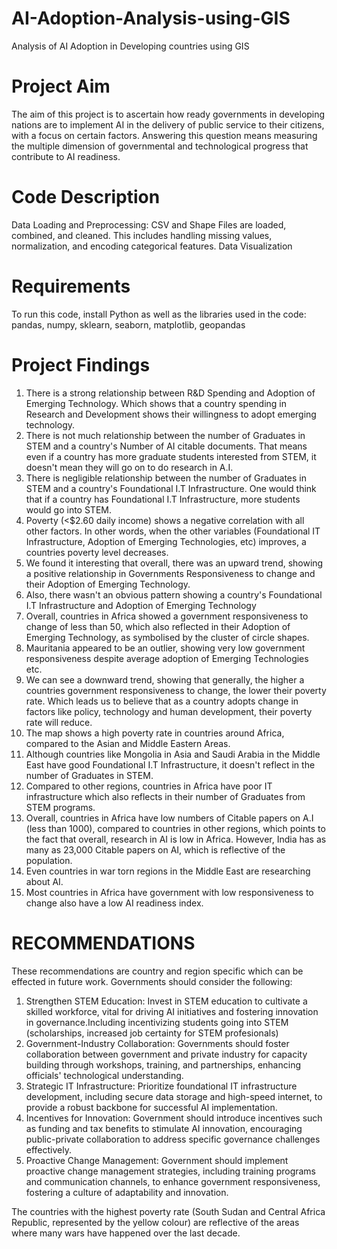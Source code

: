 # AI-Adoption-Analysis-using-GIS
Analysis of AI Adoption in Developing countries using GIS

# Project Aim
The aim of this project is to ascertain how ready governments in developing nations are to implement AI in the delivery of public service to their citizens, with a focus on certain factors.
Answering this question means measuring the multiple dimension of governmental and technological progress that contribute to AI readiness.

# Code Description
Data Loading and Preprocessing: CSV and Shape Files are loaded, combined, and cleaned. This includes handling missing values, normalization, and encoding categorical features.
Data Visualization

# Requirements
To run this code, install Python as well as the libraries used in the code: pandas, numpy, sklearn, seaborn, matplotlib, geopandas

# Project Findings
1. There is a strong relationship between R&D Spending and Adoption of Emerging Technology. Which shows that a country spending in Research and Development shows their willingness to adopt emerging technology.
2. There is not much relationship between the number of Graduates in STEM and a country's Number of AI citable documents. That means even if a country has more graduate students interested from STEM, it doesn't mean they will go on to do research in A.I.
3. There is negligible relationship between the number of Graduates in STEM and a country's Foundational I.T Infrastructure. One would think that if a country has Foundational I.T Infrastructure, more students would go into STEM.
4. Poverty (<$2.60 daily income) shows a negative correlation with all other factors. In other words, when the other variables (Foundational IT Infrastructure, Adoption of Emerging Technologies, etc) improves, a countries poverty level decreases.
5. We found it interesting that overall, there was an upward trend, showing a positive relationship in Governments Responsiveness to change and their Adoption of Emerging Technology.
6. Also, there wasn't an obvious pattern showing a country's Foundational I.T Infrastructure and Adoption of Emerging Technology
7. Overall, countries in Africa showed a government responsiveness to change of less than 50, which also reflected in their Adoption of Emerging Technology, as symbolised by the cluster of circle shapes.
8. Mauritania appeared to be an outlier, showing very low government responsiveness despite average adoption of Emerging Technologies etc.
9. We can see a downward trend, showing that generally, the higher a countries government responsiveness to change, the lower their poverty rate. Which leads us to believe that as a country adopts change in factors like policy, technology and human development, their poverty rate will reduce.
10. The map shows a high poverty rate in countries around Africa, compared to the Asian and Middle Eastern Areas.
11. Although countries like Mongolia in Asia and Saudi Arabia in the Middle East have good Foundational I.T Infrastructure, it doesn't reflect in the number of Graduates in STEM.
12. Compared to other regions, countries in Africa have poor IT infrastructure which also reflects in their number of Graduates from STEM programs.
13. Overall, countries in Africa have low numbers of Citable papers on A.I (less than 1000), compared to countries in other regions, which points to the fact that overall, research in AI is low in Africa. However, India has as many as 23,000 Citable papers on AI, which is reflective of the population.
14. Even countries in war torn regions in the Middle East are researching about AI.
15. Most countries in Africa have government with low responsiveness to change also have a low AI readiness index.

# RECOMMENDATIONS

These recommendations are country and region specific which can be effected in future work. Governments should consider the following:
1. Strengthen STEM Education: Invest in STEM education to cultivate a skilled workforce, vital for driving AI initiatives and fostering innovation in governance.Including incentivizing students going into STEM (scholarships, increased job certainty for STEM profesionals)
2. Government-Industry Collaboration: Governments should foster collaboration between government and private industry for capacity building through workshops, training, and partnerships, enhancing officials' technological understanding.
3. Strategic IT Infrastructure: Prioritize foundational IT infrastructure development, including secure data storage and high-speed internet, to provide a robust backbone for successful AI implementation.
4. Incentives for Innovation: Government should introduce incentives such as funding and tax benefits to stimulate AI innovation, encouraging public-private collaboration to address specific governance challenges effectively.
5. Proactive Change Management: Government should implement proactive change management strategies, including training programs and communication channels, to enhance government responsiveness, fostering a culture of adaptability and innovation.

The countries with the highest poverty rate (South Sudan and Central Africa Republic, represented by the yellow colour) are reflective of the areas where many wars have happened over the last decade.
